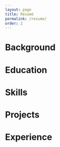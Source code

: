 ```yaml
---
layout: page
title: Résumé
permalink: /resume/
order: 2
---
```




<h1><i class="fa fa-user fa-fw" aria-hidden="true"></i> <strong> Background</strong></h1>

<h1><i class="fa fa-graduation-cap fa-fw" aria-hidden="true"></i> <strong> Education</strong></h1>

<h1><i class="fa fa-code fa-fw" aria-hidden="true"></i> <strong> Skills</strong></h1>

<h1><i class="fa fa-flask fa-fw" aria-hidden="true"></i> <strong> Projects</strong></h1>

<h1><i class="fa fa-briefcase fa-fw" aria-hidden="true"></i> <strong> Experience</strong></h1>
